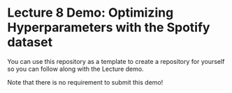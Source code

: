 # Lecture 8 Demo: Optimizing Hyperparameters with the Spotify dataset

You can use this repository as a template to create a repository for yourself so you can follow along with the Lecture demo.

Note that there is no requirement to submit this demo!
